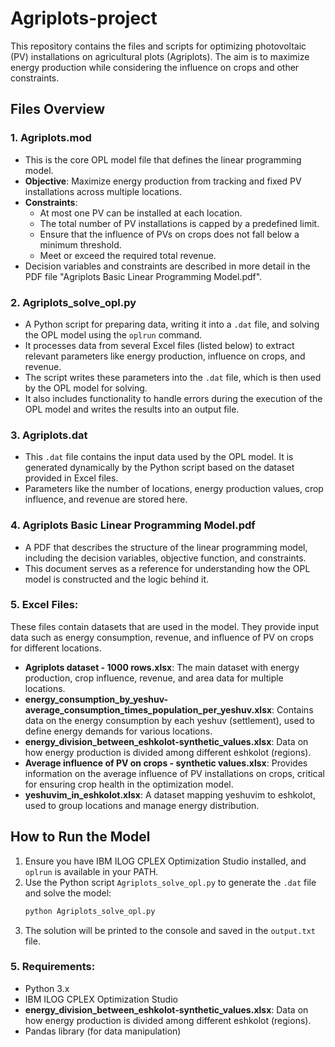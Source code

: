 # Agriplots-project

This repository contains the files and scripts for optimizing photovoltaic (PV) installations on agricultural plots (Agriplots). The aim is to maximize energy production while considering the influence on crops and other constraints.

## Files Overview

### 1. **Agriplots.mod**
   - This is the core OPL model file that defines the linear programming model.
   - **Objective**: Maximize energy production from tracking and fixed PV installations across multiple locations.
   - **Constraints**:
     - At most one PV can be installed at each location.
     - The total number of PV installations is capped by a predefined limit.
     - Ensure that the influence of PVs on crops does not fall below a minimum threshold.
     - Meet or exceed the required total revenue.
   - Decision variables and constraints are described in more detail in the PDF file "Agriplots Basic Linear Programming Model.pdf".

### 2. **Agriplots_solve_opl.py**
   - A Python script for preparing data, writing it into a `.dat` file, and solving the OPL model using the `oplrun` command.
   - It processes data from several Excel files (listed below) to extract relevant parameters like energy production, influence on crops, and revenue.
   - The script writes these parameters into the `.dat` file, which is then used by the OPL model for solving.
   - It also includes functionality to handle errors during the execution of the OPL model and writes the results into an output file.

### 3. **Agriplots.dat**
   - This `.dat` file contains the input data used by the OPL model. It is generated dynamically by the Python script based on the dataset provided in Excel files.
   - Parameters like the number of locations, energy production values, crop influence, and revenue are stored here.

### 4. **Agriplots Basic Linear Programming Model.pdf**
   - A PDF that describes the structure of the linear programming model, including the decision variables, objective function, and constraints.
   - This document serves as a reference for understanding how the OPL model is constructed and the logic behind it.

### 5. **Excel Files**:
   These files contain datasets that are used in the model. They provide input data such as energy consumption, revenue, and influence of PV on crops for different locations.
   
   - **Agriplots dataset - 1000 rows.xlsx**: The main dataset with energy production, crop influence, revenue, and area data for multiple locations.
   - **energy_consumption_by_yeshuv-average_consumption_times_population_per_yeshuv.xlsx**: Contains data on the energy consumption by each yeshuv (settlement), used to define energy demands for various locations.
   - **energy_division_between_eshkolot-synthetic_values.xlsx**: Data on how energy production is divided among different eshkolot (regions).
   - **Average influence of PV on crops - synthetic values.xlsx**: Provides information on the average influence of PV installations on crops, critical for ensuring crop health in the optimization model.
   - **yeshuvim_in_eshkolot.xlsx**: A dataset mapping yeshuvim to eshkolot, used to group locations and manage energy distribution.

## How to Run the Model

1. Ensure you have IBM ILOG CPLEX Optimization Studio installed, and `oplrun` is available in your PATH.
2. Use the Python script `Agriplots_solve_opl.py` to generate the `.dat` file and solve the model:
   ```bash
   python Agriplots_solve_opl.py
3. The solution will be printed to the console and saved in the `output.txt` file.


### 5. **Requirements**:   
   - Python 3.x
   - IBM ILOG CPLEX Optimization Studio
   - **energy_division_between_eshkolot-synthetic_values.xlsx**: Data on how energy production is divided among different eshkolot (regions).
   - Pandas library (for data manipulation)
